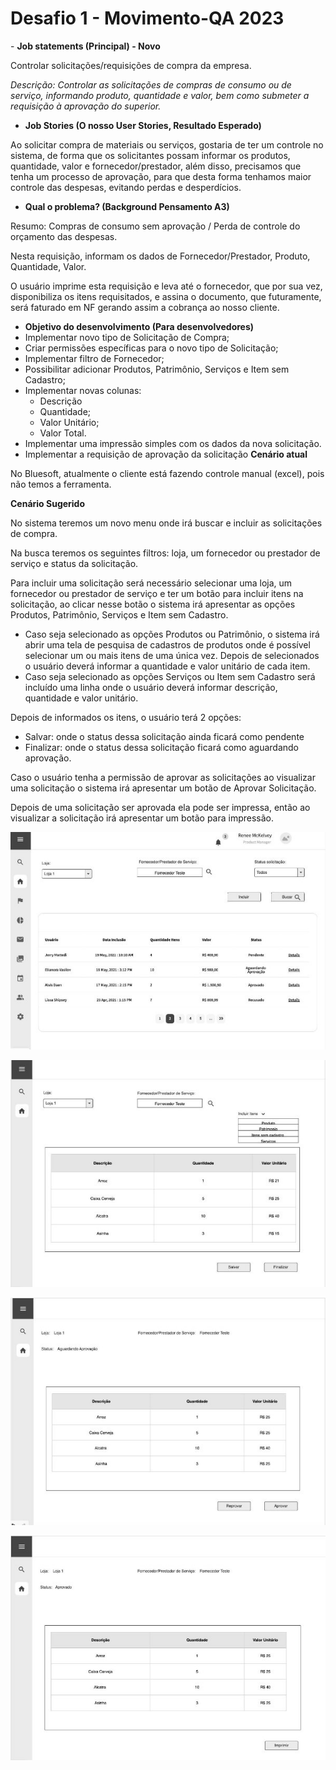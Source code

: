 # Desafio 1 - Movimento-QA 2023

﻿- **Job statements (Principal) - Novo**

Controlar solicitações/requisições de compra da empresa.

*Descrição: Controlar as solicitações de compras de consumo ou de serviço, informando produto, quantidade e valor, bem como submeter a requisição à aprovação do superior.*

- **Job Stories (O nosso User Stories, Resultado Esperado)**

Ao solicitar compra de materiais ou serviços, gostaria de ter um controle no sistema, de forma que os solicitantes possam informar os produtos, quantidade, valor e fornecedor/prestador, além disso, precisamos que tenha um processo de aprovação, para que desta forma tenhamos maior controle das despesas, evitando perdas e desperdícios.

- **Qual o problema? (Background Pensamento A3)**

Resumo: Compras de consumo sem aprovação / Perda de controle do orçamento das despesas.

Nesta requisição, informam os dados de Fornecedor/Prestador, Produto, Quantidade, Valor.

O usuário imprime esta requisição e leva até o fornecedor, que por sua vez, disponibiliza os itens requisitados, e assina o documento, que futuramente, será faturado em NF gerando assim a cobrança ao nosso cliente.

- **Objetivo do desenvolvimento (Para desenvolvedores)**
- Implementar novo tipo de Solicitação de Compra;
- Criar permissões específicas para o novo tipo de Solicitação;
- Implementar filtro de Fornecedor;
- Possibilitar adicionar Produtos, Patrimônio, Serviços e Item sem Cadastro;
- Implementar novas colunas:
  - Descrição
  - Quantidade;
  - Valor Unitário;
  - Valor Total.
- Implementar uma impressão simples com os dados da nova solicitação.
- Implementar a requisição de aprovação da solicitação **Cenário atual**

No Bluesoft, atualmente o cliente está fazendo controle manual (excel), pois não temos a ferramenta.

**Cenário Sugerido**

No sistema teremos um novo menu onde irá buscar e incluir as solicitações de compra.

Na busca teremos os seguintes filtros: loja, um fornecedor ou prestador de serviço e status da solicitação.

Para incluir uma solicitação será necessário selecionar uma loja, um fornecedor ou prestador de serviço e ter um botão para incluir itens na solicitação, ao clicar nesse botão o sistema irá apresentar as opções Produtos, Patrimônio, Serviços e Item sem Cadastro.

- Caso seja selecionado as opções Produtos ou Patrimônio, o sistema irá abrir uma tela de pesquisa de cadastros de produtos onde é possível selecionar um ou mais itens de uma única vez. Depois de selecionados o usuário deverá informar a quantidade e valor unitário de cada item.
- Caso seja selecionado as opções Serviços ou Item sem Cadastro será incluído uma linha onde o usuário deverá informar descrição,  quantidade e valor unitário.

Depois de informados os itens, o usuário terá 2 opções:

- Salvar: onde o status dessa solicitação ainda ficará como pendente
- Finalizar: onde o status dessa solicitação ficará como aguardando aprovação.

Caso o usuário tenha a permissão de aprovar as solicitações ao visualizar uma solicitação o sistema irá apresentar um botão de Aprovar Solicitação.

Depois de uma solicitação ser aprovada ela pode ser impressa, então ao visualizar a solicitação irá apresentar um botão para impressão.

![](001.jpeg)

![](002.jpeg)

![](003.jpeg)

![](004.jpeg)
